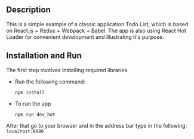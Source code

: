 ## Description
This is a simple example of a classic application Todo List, which is based on React.js + Redux + Webpack + Babel.
The app is also using React Hot Loader for convenient development and illustrating it's purpose.
## Installation and Run
The first step involves installing required libraries.
* Run the following command:

  ```npm install```

* To run the app

  ```npm run dev_hot```

After that go to your browser and in the address bar type in the following: ```localhost:8080```
